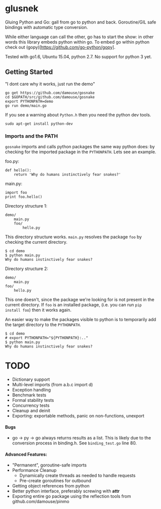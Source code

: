 # glusnek

Gluing Python and Go: gall from go to python and back. Goroutine/GIL safe bindings with automatic type conversion. 

While either language can call the other, go has to start the show: in other words this library embeds python within go. To embed go within python check out (gopy)[https://github.com/go-python/gopy].

Tested with go1.6, Ubuntu 15.04, python 2.7. No support for python 3 yet. 

## Getting Started

"I dont care why it works, just run the demo"

```
go get https://github.com/damouse/gosnake
cd $GOPATH/src/github.com/damouse/gosnake
export PYTHONPATH=demo
go run demo/main.go
```

If you see a warning about `Python.h` then you need the python dev tools.

```
sudo apt-get install python-dev
```

### Imports and the PATH

`gosnake` imports and calls python packages the same way python does: by checking for the imported package in the `PYTHONPATH`. Lets see an example.

foo.py:

```
def hello():
    return 'Why do humans instinctively fear snakes?'
```

main.py:

```
import foo
print foo.hello()
```

Directory structure 1:

```
demo/
    main.py
    foo/
        hello.py
```

This directory structure works. `main.py` resolves the package `foo` by checking the current directory. 

```
$ cd demo
$ python main.py 
Why do humans instinctively fear snakes?
```

Directory structure 2:

```
demo/
    main.py
foo/
    hello.py
```

This one doesn't, since the package we're looking for is not present in the current directory. If `foo` is an installed package, (i.e. you can run `pip install foo`) then it works again.

An easier way to make the packages visible to python is to temporarily add the target directory to the `PYTHONPATH`.

```
$ cd demo
# export PYTHONPATH="${PYTHONPATH}:.."
$ python main.py 
Why do humans instinctively fear snakes?
```

# TODO

- Dictionary support
- Multi-level imports (from a.b.c import d)
- Exception handling
- Benchmark tests
- Formal stability tests
- Concurrency tests
- Cleanup and deinit 
- Exporting: exportable methods, panic on non-functions, unexport

#### Bugs

- go -> py -> go always returns results as a list. This is likely due to the conversion process in binding.h. See `binding_test.go` line 80.

#### Advanced Features:

- "Permanent", goroutine-safe imports
- Performance Cleanup
    - Dynamically create threads as needed to handle requests
    - Pre-create goroutines for outbound
- Getting object references from python
- Better python interface, preferably screwing with  __attr__
- Exporting entire go package using the reflection tools from github.com/damouse/pinmo

